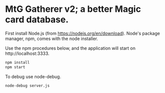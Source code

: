 MtG Gatherer v2; a better Magic card database.
==
First install Node.js (from https://nodejs.org/en/download). Node's package manager, npm, comes with the node installer.

Use the npm procedures below, and the application will start on http://localhost:3333.

```bash
npm install
npm start
```
To debug use node-debug.

```bash
node-debug server.js
```